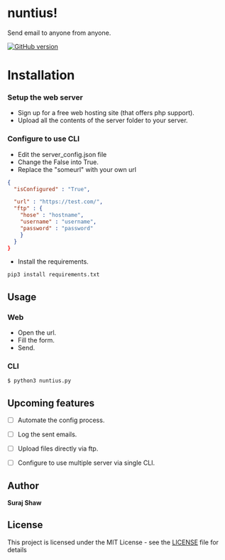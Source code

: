 # nuntius!

Send email to anyone from anyone.

<a href="https://github.com/shawsuraj/nuntius/releases">
    <img title="GitHub version" src="https://img.shields.io/badge/Version-v2.0.0-brightgreen" >
</a>

# Installation

### Setup the web server
- Sign up for a free web hosting site (that offers php support).
- Upload all the contents of the server folder to your server.

### Configure to use CLI
- Edit the server_config.json file
- Change the False into True.
- Replace the "someurl" with your own url
```json
{
  "isConfigured" : "True",

  "url" : "https://test.com/",
  "ftp" : {
    "hose" : "hostname",
    "username" : "username",
    "password" : "password"
    }
  }
}
```
- Install the requirements.
```bash
pip3 install requirements.txt
```

## Usage
### Web
- Open the url.
- Fill the form.
- Send.

### CLI
```bash
$ python3 nuntius.py
```

## Upcoming features
- [ ] Automate the config process.
- [ ] Log the sent emails.
- [ ] Upload files directly via ftp.
- [ ] Configure to use multiple server via single CLI.


## Author

**Suraj Shaw**

## License

This project is licensed under the MIT License - see the [LICENSE](LICENSE.md) file for details
